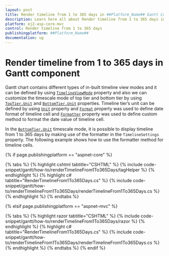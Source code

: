 ```yaml
---
layout: post
title: Render timeline from 1 to 365 days in ##Platform_Name## Gantt Component
description: Learn here all about Render timeline from 1 to 365 days in Syncfusion ##Platform_Name## Gantt component of Syncfusion Essential JS 2 and more.
platform: ej2-asp-core-mvc
control: Render timeline from 1 to 365 days
publishingplatform: ##Platform_Name##
documentation: ug
---
```


# Render timeline from 1 to 365 days in Gantt component

Gantt chart contains different types of in-built timeline view modes and it can be defined by using [`TimelineViewMode`](https://help.syncfusion.com/cr/aspnetcore-js2/Syncfusion.EJ2.Gantt.TimelineViewMode.html) property and also we can customize the timescale mode of top tier and bottom tier by using [`TopTier.Unit`](https://help.syncfusion.com/cr/aspnetcore-js2/Syncfusion.EJ2.Gantt.GanttTimelineTierSettings.html#Syncfusion_EJ2_Gantt_GanttTimelineTierSettings_Unit) and [`BottomTier.Unit`](https://help.syncfusion.com/cr/aspnetcore-js2/Syncfusion.EJ2.Gantt.GanttTimelineTierSettings.html#Syncfusion_EJ2_Gantt_GanttTimelineTierSettings_Unit) properties. Timeline tier’s unit can be defined by using [`Unit`](https://help.syncfusion.com/cr/aspnetcore-js2/Syncfusion.EJ2.Gantt.GanttTimelineTierSettings.html#Syncfusion_EJ2_Gantt_GanttTimelineTierSettings_Unit) property and  [`Format`](https://help.syncfusion.com/cr/aspnetcore-js2/Syncfusion.EJ2.Gantt.GanttTimelineTierSettings.html#Syncfusion_EJ2_Gantt_GanttTimelineTierSettings_Format) property was used to define date format of timeline cell and [`Formatter`](https://help.syncfusion.com/cr/aspnetcore-js2/Syncfusion.EJ2.Gantt.GanttTimelineTierSettings.html#Syncfusion_EJ2_Gantt_GanttTimelineTierSettings_Formatter) property was used to define custom method to format the date value of timeline cell.

In the [`BottomTier.Unit`](https://help.syncfusion.com/cr/aspnetcore-js2/Syncfusion.EJ2.Gantt.GanttTimelineTierSettings.html#Syncfusion_EJ2_Gantt_GanttTimelineTierSettings_Unit) timescale mode, it is possible to display timeline from 1 to 365 days by making use of the formatter in the `TimelineSettings` property. The following example shows how to use the formatter method for timeline cells.

{% if page.publishingplatform == "aspnet-core" %}

{% tabs %}
{% highlight cshtml tabtitle="CSHTML" %}
{% include code-snippet/gantt/how-to/renderTimelineFrom1To365Days/tagHelper %}
{% endhighlight %}
{% highlight c# tabtitle="RenderTimelineFrom1To365Days.cs" %}
{% include code-snippet/gantt/how-to/renderTimelineFrom1To365Days/renderTimelineFrom1To365Days.cs %}
{% endhighlight %}
{% endtabs %}

{% elsif page.publishingplatform == "aspnet-mvc" %}

{% tabs %}
{% highlight razor tabtitle="CSHTML" %}
{% include code-snippet/gantt/how-to/renderTimelineFrom1To365Days/razor %}
{% endhighlight %}
{% highlight c# tabtitle="RenderTimelineFrom1To365Days.cs" %}
{% include code-snippet/gantt/how-to/renderTimelineFrom1To365Days/renderTimelineFrom1To365Days.cs %}
{% endhighlight %}
{% endtabs %}
{% endif %}